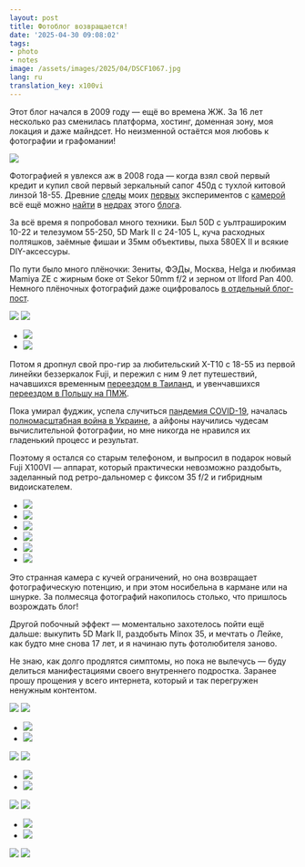 ```yaml
---
layout: post
title: Фотоблог возвращается!
date: '2025-04-30 09:08:02'
tags:
- photo
- notes
image: /assets/images/2025/04/DSCF1067.jpg
lang: ru
translation_key: x100vi
---
```


Этот блог начался в 2009 году — ещё во времена ЖЖ. За 16 лет несколько раз сменилась платформа, хостинг, доменная зону, моя локация и даже майндсет. Но неизменной остаётся моя любовь к фотографии и графомании!

![](/assets/images/2025/04/DSCF1067.jpg)

Фотографией я увлекся аж в 2008 года — когда взял свой первый кредит и купил свой первый зеркальный сапог 450д с тухлой китовой линзой 18-55. Древние [следы](/ru/blog/the-yellowfield/) моих [первых](/ru/blog/photowinter/) экспериментов с [камерой](/ru/blog/unplugged_photo/) всё ещё можно [найти](/ru/blog/trespassing-winter/) в [недрах](/ru/blog/new_photostuff/) этого [блога](/ru/blog/maydays/).

За всё время я попробовал много техники. Был 50D с уьлтрашироким 10-22 и телезумом 55-250, 5D Mark II с 24-105 L, куча расходных полтяшков, заёмные фишаи и 35мм объективы, пыха 580EX II и всякие DIY-аксессуры.

По пути было много плёночки: Зениты, ФЭДы, Москва, Helga и любимая Mamiya ZE с жирным боке от Sekor 50mm f/2 и зерном от Ilford Pan 400. Немного плёночных фотографий даже оцифровалось [в отдельный блог-пост](/ru/blog/film_photos_from_the_past/).

![](/assets/images/2025/04/DSCF1141.jpg)
![](/assets/images/2025/04/DSCF0409.jpg)
- ![](/assets/images/2025/04/DSCF0906.jpg)
- ![](/assets/images/2025/04/DSCF0891.jpg)

Потом я дропнул свой про-гир за любительский X-T10 с 18-55 из первой линейки беззеркалок Fuji, и пережил с ним 9 лет путешествий, начавшихся временным [переездом в Таиланд](/ru/blog/post-phuket/), и увенчавшихся [переездом в Польшу на ПМЖ](/ru/blog/love-poland/).

Пока умирал фуджик, успела случиться [пандемия COVID-19](/ru/blog/2k20/), началась [полномасштабная война в Украине](/ru/blog/fuck-war/), а айфоны научились чудесам вычислительной фотографии, но мне никогда не нравился их гладенький процесс и результат.

Поэтому я остался со старым телефоном, и выпросил в подарок новый Fuji X100VI — аппарат, который практически невозможно раздобыть, заделанный под ретро-дальномер с фиксом 35 f/2 и гибридным видоискателем.

- ![](/assets/images/2025/04/DSCF0648.jpg)
- ![](/assets/images/2025/04/DSCF0627.jpg)
- ![](/assets/images/2025/04/DSCF0894.jpg)
- ![](/assets/images/2025/04/DSCF0896.jpg)
- ![](/assets/images/2025/04/DSCF0715.jpg)
- ![](</assets/images/2025/04/DSCF1559 1.jpg>)

Это странная камера с кучей ограничений, но она возвращает фотографическую потенцию, и при этом носибельна в кармане или на шнурке. За полмесяца фотографий накопилось столько, что пришлось возрождать блог!

Другой побочный эффект — моментально захотелось пойти ещё дальше: выкупить 5D Mark II, раздобыть Minox 35, и мечтать о Лейке, как будто мне снова 17 лет, и я начинаю путь фотолюбителя заново.

Не знаю, как долго продлятся симптомы, но пока не вылечусь — буду делиться манифестациями своего внутреннего подростка. Заранее прошу прощения у всего интернета, который и так перегружен ненужным контентом.


![](/assets/images/2025/04/DSCF0940.jpg)
![](/assets/images/2025/04/DSCF0780.jpg)
- ![](/assets/images/2025/04/DSCF1628.jpg)
- ![](/assets/images/2025/04/DSCF0950.jpg)

![](/assets/images/2025/04/DSCF1039.jpg)
![](/assets/images/2025/04/DSCF1171.jpg)
- ![](/assets/images/2025/04/DSCF0845.jpg)
- ![](/assets/images/2025/04/DSCF1493.jpg)

![](/assets/images/2025/04/DSCF0932.jpg)
![](/assets/images/2025/04/DSCF0992.jpg)
- ![](/assets/images/2025/04/DSCF0864.jpg)
- ![](/assets/images/2025/04/DSCF0869.jpg)

![](/assets/images/2025/04/DSCF1194.jpg)
![](/assets/images/2025/04/DSCF1210.jpg)
